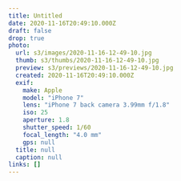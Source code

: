 ```yaml
---
title: Untitled
date: 2020-11-16T20:49:10.000Z
draft: false
drop: true
photo:
  url: s3/images/2020-11-16-12-49-10.jpg
  thumb: s3/thumbs/2020-11-16-12-49-10.jpg
  preview: s3/previews/2020-11-16-12-49-10.jpg
  created: 2020-11-16T20:49:10.000Z
  exif:
    make: Apple
    model: "iPhone 7"
    lens: "iPhone 7 back camera 3.99mm f/1.8"
    iso: 25
    aperture: 1.8
    shutter_speed: 1/60
    focal_length: "4.0 mm"
    gps: null
  title: null
  caption: null
links: []
---
```

